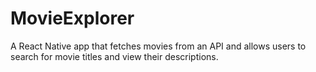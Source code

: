 # MovieExplorer
A React Native app that fetches movies from an API and allows users to search for movie titles and view their descriptions.
